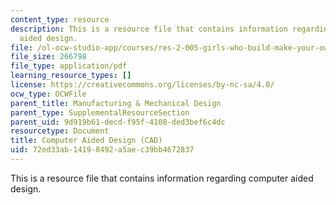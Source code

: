 ```yaml
---
content_type: resource
description: This is a resource file that contains information regarding computer
  aided design.
file: /ol-ocw-studio-app/courses/res-2-005-girls-who-build-make-your-own-wearables-workshop-spring-2015/72ed33ab14198492a5aec39bb4672837_MITRES_2_005S15_IntrCAD.pdf
file_size: 266798
file_type: application/pdf
learning_resource_types: []
license: https://creativecommons.org/licenses/by-nc-sa/4.0/
ocw_type: OCWFile
parent_title: Manufacturing & Mechanical Design
parent_type: SupplementalResourceSection
parent_uid: 9d919b61-decd-f95f-4108-ded3bef6c4dc
resourcetype: Document
title: Computer Aided Design (CAD)
uid: 72ed33ab-1419-8492-a5ae-c39bb4672837
---
```

This is a resource file that contains information regarding computer aided design.